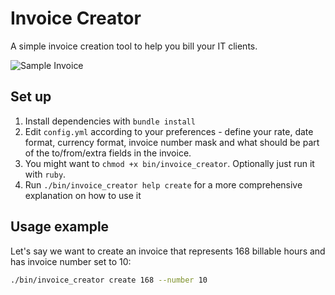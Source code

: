 # Invoice Creator

A simple invoice creation tool to help you bill your IT clients.

![Sample Invoice](https://user-images.githubusercontent.com/680151/47966699-92c76200-e03c-11e8-8b22-f4fa3e63ef75.png)

## Set up

1. Install dependencies with `bundle install`
2. Edit `config.yml` according to your preferences - define your rate, date format,
currency format, invoice number mask and what should be part of the to/from/extra
fields in the invoice.
3. You might want to `chmod +x bin/invoice_creator`. Optionally just run it with `ruby`.
4. Run `./bin/invoice_creator help create` for a more comprehensive explanation on
how to use it

## Usage example

Let's say we want to create an invoice that represents 168 billable hours and has
invoice number set to 10:

```bash
./bin/invoice_creator create 168 --number 10
```
